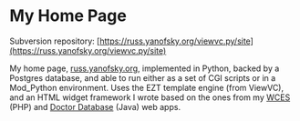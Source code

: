 My Home Page
============

Subversion repository: [https://russ.yanofsky.org/viewvc.py/site](https://russ.yanofsky.org/viewvc.py/site)

My home page, [russ.yanofsky.org](https://russ.yanofsky.org), implemented in
Python, backed by a Postgres database, and able to run either as a set of CGI
scripts or in a Mod_Python environment. Uses the EZT template engine (from
ViewVC), and an HTML widget framework I wrote based on the ones from my
[WCES](https://wces.russ.yanofsky.org/wces/) (PHP) and [Doctor
Database](https://doc.russ.yanofsky.org/) (Java) web apps.
